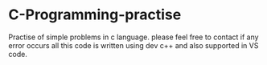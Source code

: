 # C-Programming-practise
Practise of simple problems in c language.
please feel free to contact if any error occurs all this code is written using dev c++ and
also supported in VS code.
